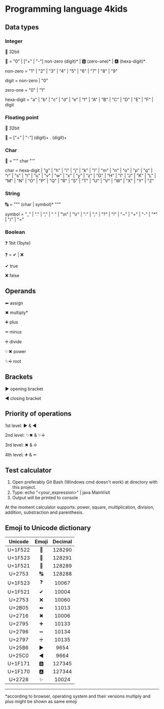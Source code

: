 # Programming language 4kids

## Data types

### Integer

&#128290;   32bit

&#128290; = "0" | ["+" | "-"] non-zero (digit)* | &#127345; (zero-one)* | &#127344; (hexa-digit)*

non-zero = "1" | "2" | "3" | "4" | "5" | "6" | "7" | "8" | "9"

digit = non-zero | "0"

zero-one = "0" | "1"

hexa-digit = "a" | "b" | "c" | "d" | "e" | "f" | "A" | "B" | "C" | "D" | "E" | "F" | digit

### Floating point

&#128291;   32bit

&#128291; = ["+" | "-"] (digit)+ . (digit)+

### Char

&#128289; = "'" char "'"

char = hexa-digit | "g" | "h" | "i" | "j" | "k" | "l" | "m" | "n" | "o" | "p" | "q" | "r" | "s" | "t" | "u" | "v" | "w" | "x" | "y" | "z" | "G" | "H" | "I" | "J" | "K" | "L" | "M" | "N" | "O" | "P" | "Q" | "R" | "S" | "T" | "U" | "V" | "W" | "X" | "Y" | "Z"

### String

&#128288; = """ (char | symbol)* """

symbol = "_" | "." | "," | " " | "\n" | "\r" | ":" | ";" | "?" | "!" | "~" | "+" | "-" | "*" | "/" | "="

### Boolean

&#10067;    1bit (1byte)

&#10067; = &#10004; | &#10060;

&#10004;    true

&#10060;    false

## Operands

&#11013;   assign

&#10006;   multiply*

&#10133;   plus

&#10134;   minus

&#10135;   divide

&#10024;&#10006; power

&#10024;&#10135; root

## Brackets

&#9654;   opening bracket

&#9664;   closing bracket

## Priority of operations

1st level: &#9654; & &#9664;

2nd level: &#10024;&#10006; & &#10024;&#10135;

3rd level: &#10006; & &#10135;

4th level: &#10133; & &#10134;

## Test calculator

1. Open preferably Git Bash (Windows cmd doesn't work) at directory with this project.
2. Type: echo "<your_expression>" | java MainVisit
3. Output will be printed to console

At the moment calculator supports: power, square, multiplication, division, addition, substraction and parenthesis.

## Emoji to Unicode dictionary

| Unicode | Emoji     | Decimal |
|:-------:|:---------:|:-------:|
| U+1F522 | &#128290; | 128290  |
| U+1F523 | &#128291; | 128291  |
| U+1F521 | &#128289; | 128289  |
| U+2753  | &#128288; | 128288  |
| U+1F523 | &#10067;  | 10067   |
| U+1F521 | &#10004;  | 10004   |
| U+2753  | &#10060;  | 10060   |
| U+2B05  | &#11013;  | 11013   |
| U+2716  | &#10006;  | 10006   |
| U+2795  | &#10133;  | 10133   |
| U+2796  | &#10134;  | 10134   |
| U+2797  | &#10135;  | 10135   |
| U+25B6  | &#9654;   | 9654    |
| U+25C0  | &#9664;   | 9664    |
| U+1F171 | &#127345; | 127345  |
| U+1F170 | &#127344; | 127344  |
| U+2728  | &#10024;  | 10024   |

---

*according to browser, operating system and their versions multiply and plus might be shown as same emoji

